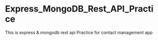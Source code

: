 
# Express_MongoDB_Rest_API_Practice
This is express &amp; mongodb rest api Practice for contact management app
